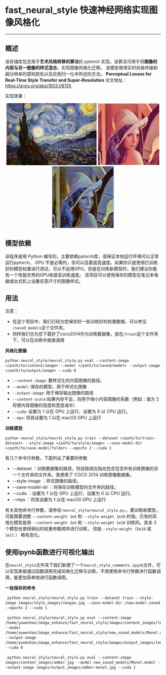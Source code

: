 # fast_neural_style 快速神经网络实现图像风格化
---
## 概述
该存储库包含用于**艺术风格转移的算法**的 pytorch 实现。该算法可用于将**图像的内容与另一图像的样式混合**。实现图像风格化迁移。
该模型使用实时风格传输和超分辨率的感知损失以及实例归一化中所述的方法。
**Perceptual Losses for Real-Time Style Transfer and Super-Resolution**  论文地址：https://arxiv.org/abs/1603.08155

实现效果：
<p align="center">
    <img src="images/style_images/van Gogh.jpg" height="200px">
    <img src="images/content_images/lenna.png" height="200px">
    <img src="images/output_images/lenna.jpg" height="200px">
</p>

## 模型依赖
该程序是用 Python 编写的，主要依赖pytorch库，请保证本地运行环境可以正常运行pytorch。
GPU 不是必需的，但可以显着提高速度。如果你只是使用已训练好的模型权重进行测试，可以不适用GPU，但是在训练新模型时，我们建议你能有一个性能优秀的GPU来提高训练速度。
该项目可以使用保存的模型在笔记本电脑或台式机上设置任意尺寸的图像样式。

## 用法
注意：
* 在这个项目中，我们已经为您保存好一些训练好的权重数据，可以参见 ```/saved_models```这个文件夹。
* 同样我们也为您下载好了coco2014作为训练数据集，放在```/train```这个文件夹下，可以在训练中直接调用

**风格化图像**
```shell
python neural_style/neural_style.py eval --content-image </path/to/content/image> --model </path/to/saved/model> --output-image </path/to/output/image> --cuda 0
```
- `--content-image`: 要样式化的内容图像的路径。
- `--model`: 保存的模型，用于样式化图像
- `--output-image`: 用于保存输出图像的路径
- `--content-scale`:如果内存不足，则用于缩小内容图像的系数（例如：值为 2 将使内容图像的高度和宽度减半）
- `--cuda`: 设置为 1 以在 GPU 上运行，设置为 0 以 CPU 运行。
- `--mps`: 将其设置为 1 以在 macOS GPU 上运行

**训练模型**
```shell
python neural_style/neural_style.py train --dataset </path/to/train-dataset> --style-image </path/to/style/image> --save-model-dir </path/to/save-model/folder> --epochs 2 --cuda 1
```
有几个命令行参数，下面列出了重要的参数
* --dataset ：训练数据集的路径，则该路径应指向包含包含所有训练图像的另一个文件夹的文件夹。我使用了 COCO 2014 训练图像数据集。
* --style-image ：样式图像的路径。
* --save-model-dir ：将保存训练模型的文件夹的路径。
* --cuda ：设置为 1 以在 GPU 上运行，设置为 0 以 CPU 运行。
* --mps ：将其设置为 1 以在 macOS GPU 上运行

有关其他命令行参数，请参阅 `neural_style/neural_style.py` 。要训练新模型，可能需要调整 `--content-weight 1e5` 和 `--style-weight 1e10` 的值。已有的风格化模型是用 `--content-weight 1e5` 和 `--style-weight 1e10` 训练的。其余 3 个模型也使用相似的权重参数顺序进行训练， 但是`--style-weight`（`5e10` 或 `1e11` ） 略有变化。

## 使用ipynb函数进行可视化输出
在`neural_style`文件夹下我们新建了一个`neural_style_comments.ipynb`文件，可以实现直接通过函数调用完成风格化迁移与训练，不用使用命令行参数进行函数调用，能更加简单地进行函数调用。



**一些保存的命令**
```shell
 python neural_style/neural_style.py train --dataset train --style-image images/style_images/vangao.jpg --save-model-dir /new-model-saved --epochs 2 --cuda 1

 python neural_style/neural_style.py eval --content-image /home/yuwenhan/image_enhance/fast_neural_style/images/content_images/lenna.png --model /home/yuwenhan/image_enhance/fast_neural_style/new_saved_models/Monet.model --output-image /home/yuwenhan/image_enhance/fast_neural_style/images/output_images/lenna.jpg --cuda 0

 python neural_style/neural_style.py eval --content-image images/content_images/amber.jpg --model new_saved_models/Monet.model --output-image images/output_images/amber-monet.jpg --cuda 1
 ``` 
